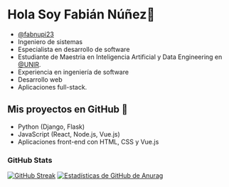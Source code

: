 # Hola Soy Fabián Núñez👋

- [@fabnupi23](https://www.github.com/fabnupi23)
- Ingeniero de sistemas
- Especialista en desarrollo de software
- Estudiante de Maestria en Inteligencia Artificial y Data Engineering en [@UNIR](https://colombia.unir.net/ingenieria/curso-inteligencia-artificial-data-science/).
- Experiencia en ingeniería de software
- Desarrollo web
- Aplicaciones full-stack.

## Mis proyectos en GitHub 👯
- Python (Django, Flask)
- JavaScript (React, Node.js, Vue.js)
- Aplicaciones front-end con HTML, CSS y  Vue.js

### GitHub Stats

[![GitHub Streak](https://github-readme-streak-stats.herokuapp.com?user=fabnupi23)](https://git.io/streak-stats)
[![Estadísticas de GitHub de Anurag](https://github-readme-stats.vercel.app/api?username=anuraghazra)](https://github.com/anuraghazra/github-readme-stats)
